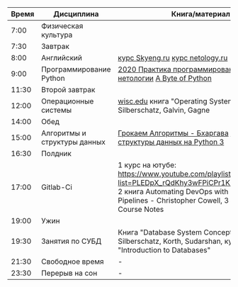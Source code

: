 | Время  | Дисциплина                       | Книга/материал |
|--------|----------------------------------|----------------|
| 7:00   | Физическая культура               |          |
| 7:30   | Завтрак                           |  |
| 8:00   | Английский                        | [курс Skyeng.ru](https://Skyeng.ru)  [курс netology.ru](https://netology.ru/profile/program/eng-it/schedule) |
| 9:00  | Программирование Python           | [2020 Практика программирования](https://www.youtube.com/playlist?list=PLRDzFCPr95fIDJUvFxvzWxg-V9BmZlMMe) [Курс нетологии](https://netology.ru/profile/program/devpy-2/schedule) [A Byte of Python](https://wombat.org.ua/AByteOfPython/AByteofPythonRussian-2.02.pdf) |
| 11:30   | Второй завтрак                            |  |
| 12:00  | Операционные системы              | [wisc.edu](https://pages.cs.wisc.edu/~remzi/OSTEP/)  книга "Operating System Concepts" - Silberschatz, Galvin, Gagne | - |
| 14:00   | Обед                            |  | - |
| 15:00  | Алгоритмы и структуры данных      | [Грокаем Алгоритмы - Бхаргава](https://www.youtube.com/playlist?list=PLA0M1Bcd0w8x4jEp1r_aN3xlnlbfx9RQ2) [Алгоритмы и структуры данных на Python 3](https://www.youtube.com/playlist?list=PLRDzFCPr95fK7tr47883DFUbm4GeOjjc0)|
| 16:30   | Полдник                            |  | - |
| 17:00  | Gitlab-Ci                         | 1 курс на ютубе: https://www.youtube.com/playlist?list=PLEDpX_rQdKhy3wFPiCPr1KUWE6Xf6EOKx, 2 книга Automating DevOps with GitLab CI/CD Pipelines - Christopher Cowell, 3 Gitlab CI Course Notes | Полдник (16:30-17:00) |
| 19:00   | Ужин                            |  | - |
| 19:30  | Занятия по СУБД                   | Книга "Database System Concepts" - Silberschatz, Korth, Sudarshan, курс на Coursera "Introduction to Databases" | Ужин (19:00-20:00) |
| 21:30  | Свободное время                   | -              | -                     |
| 23:30  | Перерыв на сон                    | -              | -                     |

